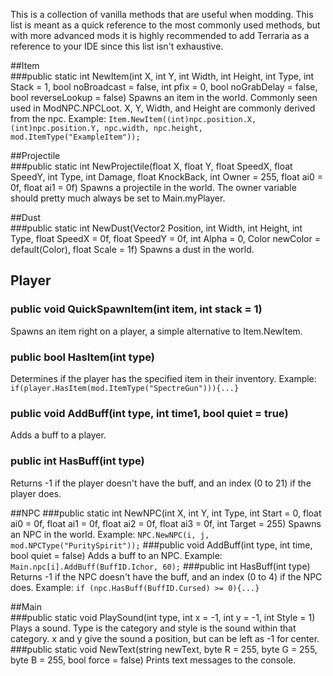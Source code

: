This is a collection of vanilla methods that are useful when modding. This list is meant as a quick reference to the most commonly used methods, but with more advanced mods it is highly recommended to add Terraria as a reference to your IDE since this list isn't exhaustive.

##Item  
###public static int NewItem(int X, int Y, int Width, int Height, int Type, int Stack = 1, bool noBroadcast = false, int pfix = 0, bool noGrabDelay = false, bool reverseLookup = false)
Spawns an item in the world. Commonly seen used in ModNPC.NPCLoot. X, Y, Width, and Height are commonly derived from the npc. 
Example: `Item.NewItem((int)npc.position.X, (int)npc.position.Y, npc.width, npc.height, mod.ItemType("ExampleItem"));`

##Projectile  
###public static int NewProjectile(float X, float Y, float SpeedX, float SpeedY, int Type, int Damage, float KnockBack, int Owner = 255, float ai0 = 0f, float ai1 = 0f)
Spawns a projectile in the world. The owner variable should pretty much always be set to Main.myPlayer.

##Dust  
###public static int NewDust(Vector2 Position, int Width, int Height, int Type, float SpeedX = 0f, float SpeedY = 0f, int Alpha = 0, Color newColor = default(Color), float Scale = 1f)
Spawns a dust in the world. 

## Player  
### public void QuickSpawnItem(int item, int stack = 1)
Spawns an item right on a player, a simple alternative to Item.NewItem.
### public bool HasItem(int type)
Determines if the player has the specified item in their inventory. Example: `if(player.HasItem(mod.ItemType("SpectreGun"))){...}`
### public void AddBuff(int type, int time1, bool quiet = true)
Adds a buff to a player.
### public int HasBuff(int type)
Returns -1 if the player doesn't have the buff, and an index (0 to 21) if the player does.

##NPC
###public static int NewNPC(int X, int Y, int Type, int Start = 0, float ai0 = 0f, float ai1 = 0f, float ai2 = 0f, float ai3 = 0f, int Target = 255)
Spawns an NPC in the world. Example: `NPC.NewNPC(i, j, mod.NPCType("PuritySpirit"));`
###public void AddBuff(int type, int time, bool quiet = false)
Adds a buff to an NPC. Example: `Main.npc[i].AddBuff(BuffID.Ichor, 60);`
###public int HasBuff(int type)
Returns -1 if the NPC doesn't have the buff, and an index (0 to 4) if the NPC does. Example: `if (npc.HasBuff(BuffID.Cursed) >= 0){...}`

##Main  
###public static void PlaySound(int type, int x = -1, int y = -1, int Style = 1)
Plays a sound. Type is the category and style is the sound within that category. x and y give the sound a position, but can be left as -1 for center.
###public static void NewText(string newText, byte R = 255, byte G = 255, byte B = 255, bool force = false)
Prints text messages to the console.